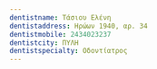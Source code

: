 ```yaml
---
dentistname: Τάσιου Ελένη
dentistaddress: Ηρώων 1940, αρ. 34
dentistmobile: 2434023237
dentistcity: ΠΥΛΗ
dentistspecialty: Οδοντίατρος
---
```

